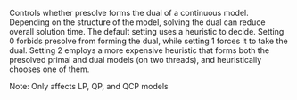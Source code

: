 Controls whether presolve forms the dual of a continuous model. Depending on the structure of the model, solving the
dual can reduce overall solution time. The default setting uses a heuristic to decide. Setting 0 forbids presolve from
forming the dual, while setting 1 forces it to take the dual. Setting 2 employs a more expensive heuristic that forms
both the presolved primal and dual models (on two threads), and heuristically chooses one of them.

Note: Only affects LP, QP, and QCP models